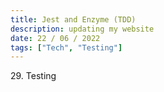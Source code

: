 ```yaml
---
title: Jest and Enzyme (TDD)
description: updating my website
date: 22 / 06 / 2022
tags: ["Tech", "Testing"]
---
```


<p>29. Testing</p>

<p> 

</p>
<img src="/Blog/20220621.png" alt="">
